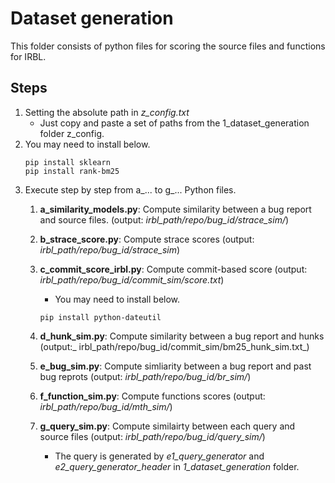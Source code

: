 # Dataset generation
This folder consists of python files for scoring the source files and functions for IRBL.

## Steps
1. Setting the absolute path in _z_config.txt_
    - Just copy and paste a set of paths from the 1_dataset_generation folder z_config.
2. You may need to install below.
    ```
	pip install sklearn
	pip install rank-bm25
    ```
3. Execute step by step from a_... to g_... Python files. 
    1) **a_similarity_models.py**: Compute similarity between a bug report and source files. (output: _irbl_path/repo/bug_id/strace_sim/_)
    2) **b_strace_score.py**: Compute strace scores (output: _irbl_path/repo/bug_id/strace_sim_)
    3) **c_commit_score_irbl.py**: Compute commit-based score (output: _irbl_path/repo/bug_id/commit_sim/score.txt_)
        - You may need to install below.
        ```
        pip install python-dateutil
        ```
        
    4) **d_hunk_sim.py**: Compute similarity between a bug report and hunks (output:_ irbl_path/repo/bug_id/commit_sim/bm25_hunk_sim.txt_)
    5) **e_bug_sim.py**: Compute  simliarity between a bug report and past bug reprots (output: _irbl_path/repo/bug_id/br_sim/_)
    6) **f_function_sim.py**: Compute functions scores (output: _irbl_path/repo/bug_id/mth_sim/_)
    7) **g_query_sim.py**: Compute similairty between each query and source files (output: _irbl_path/repo/bug_id/query_sim/_)
        - The query is generated by _e1_query_generator_ and _e2_query_generator_header_ in _1_dataset_generation_ folder.
